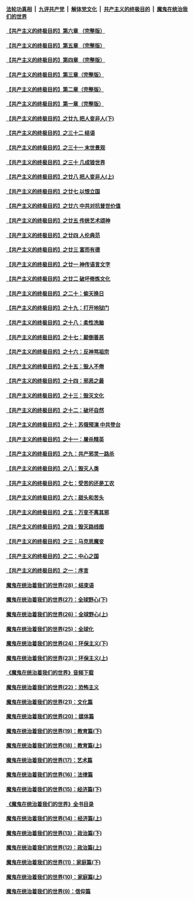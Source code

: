 ####  [法轮功真相](../../../../basic/blob/master/README.md?t=10170013) &nbsp;|&nbsp; [九评共产党](../../../../9ping.md/blob/master/README.md?t=10170013) &nbsp;|&nbsp; [解体党文化](../../../../jtdwh.md/blob/master/README.md?t=10170013)  &nbsp;|&nbsp; [共产主义的终极目的](../../../../gczydzjmd.md/blob/master/README.md?t=10170013) &nbsp;|&nbsp; [魔鬼在统治我们的世界](../../../../mgztzwmdsj.md/blob/master/README.md?t=10170013) 

#### [【共产主义的终极目的】第六章 （完整版）](../pages/nsc422/n11428913.md?t=10170013) 

#### [【共产主义的终极目的】第五章 （完整版）](../pages/nsc422/n11428912.md?t=10170013) 

#### [【共产主义的终极目的】第四章 （完整版）](../pages/nsc422/n11428907.md?t=10170013) 

#### [【共产主义的终极目的】第三章（完整版）](../pages/nsc422/n11428848.md?t=10170013) 

#### [【共产主义的终极目的】第二章（完整版）](../pages/nsc422/n11428831.md?t=10170013) 

#### [【共产主义的终极目的】第一章（完整版）](../pages/nsc422/n11417651.md?t=10170013) 

#### [【共产主义的终极目的】之廿九 把人变非人(下)](../pages/nsc422/n11344140.md?t=10170013) 

#### [【共产主义的终极目的】之三十二 结语](../pages/nsc422/n11360535.md?t=10170013) 

#### [【共产主义的终极目的】之三十一 末世景观](../pages/nsc422/n11351129.md?t=10170013) 

#### [【共产主义的终极目的】之三十 几成狼世界](../pages/nsc422/n11348280.md?t=10170013) 

#### [【共产主义的终极目的】之廿八 把人变非人(上)](../pages/nsc422/n11340492.md?t=10170013) 

#### [【共产主义的终极目的】之廿七 以恨立国](../pages/nsc422/n11336944.md?t=10170013) 

#### [【共产主义的终极目的】之廿六 中共对抗普世价值](../pages/nsc422/n11324785.md?t=10170013) 

#### [【共产主义的终极目的】之廿五 传统艺术颂神](../pages/nsc422/n11296396.md?t=10170013) 

#### [【共产主义的终极目的】之廿四 人伦典范](../pages/nsc422/n11296397.md?t=10170013) 

#### [【共产主义的终极目的】之廿三 富而有德](../pages/nsc422/n11283598.md?t=10170013) 

#### [【共产主义的终极目的】之廿一 神传语言文字](../pages/nsc422/n11263265.md?t=10170013) 

#### [【共产主义的终极目的】之廿二 破坏修炼文化](../pages/nsc422/n11245728.md?t=10170013) 

#### [【共产主义的终极目的】之二十：偷天换日](../pages/nsc422/n11238846.md?t=10170013) 

#### [【共产主义的终极目的】之十九：打开地狱门](../pages/nsc422/n11206376.md?t=10170013) 

#### [【共产主义的终极目的】之十八：柔性洗脑](../pages/nsc422/n11199994.md?t=10170013) 

#### [【共产主义的终极目的】之十七：颠倒善恶](../pages/nsc422/n11179782.md?t=10170013) 

#### [【共产主义的终极目的】之十六：反神骂祖宗](../pages/nsc422/n11166798.md?t=10170013) 

#### [【共产主义的终极目的】之十五：毁人不倦](../pages/nsc422/n11166792.md?t=10170013) 

#### [【共产主义的终极目的】之十四：邪恶之最](../pages/nsc422/n11150249.md?t=10170013) 

#### [【共产主义的终极目的】之十三：毁灭文化](../pages/nsc422/n11135227.md?t=10170013) 

#### [【共产主义的终极目的】之十二：破坏自然](../pages/nsc422/n11135214.md?t=10170013) 

#### [【共产主义的终极目的】之十：苏俄预演 中共登台](../pages/nsc422/n11118424.md?t=10170013) 

#### [【共产主义的终极目的】之十一：屠杀精英](../pages/nsc422/n11118442.md?t=10170013) 

#### [【共产主义的终极目的】之九：共产邪灵一路杀](../pages/nsc422/n11114139.md?t=10170013) 

#### [【共产主义的终极目的】之八：毁灭人类](../pages/nsc422/n11108503.md?t=10170013) 

#### [【共产主义的终极目的】之七：受苦的还是工农](../pages/nsc422/n11101809.md?t=10170013) 

#### [【共产主义的终极目的】之六：甜头和苦头](../pages/nsc422/n11096971.md?t=10170013) 

#### [【共产主义的终极目的】之五：万变不离其邪](../pages/nsc422/n11091285.md?t=10170013) 

#### [【共产主义的终极目的】之四：毁灭路线图](../pages/nsc422/n11086284.md?t=10170013) 

#### [【共产主义的终极目的】之三：马克思魔变](../pages/nsc422/n11061941.md?t=10170013) 

#### [【共产主义的终极目的】之二：中心之国](../pages/nsc422/n11047728.md?t=10170013) 

#### [【共产主义的终极目的】之一：序言](../pages/nsc422/n11086077.md?t=10170013) 

#### [魔鬼在统治着我们的世界(28)：结束语](../pages/nsc422/n10936246.md?t=10170013) 

#### [魔鬼在统治着我们的世界(27)：全球野心(下)](../pages/nsc422/n10928319.md?t=10170013) 

#### [魔鬼在统治着我们的世界(26)：全球野心(上)](../pages/nsc422/n10900318.md?t=10170013) 

#### [魔鬼在统治着我们的世界(25)：全球化](../pages/nsc422/n10788205.md?t=10170013) 

#### [魔鬼在统治着我们的世界(24)：环保主义(下)](../pages/nsc422/n10695307.md?t=10170013) 

#### [魔鬼在统治着我们的世界(23)：环保主义(上)](../pages/nsc422/n10688613.md?t=10170013) 

#### [《魔鬼在统治着我们的世界》音频下载](../pages/nsc422/n10635553.md?t=10170013) 

#### [魔鬼在统治着我们的世界(22)：恐怖主义](../pages/nsc422/n10614727.md?t=10170013) 

#### [魔鬼在统治着我们的世界(21)：文化篇](../pages/nsc422/n10597706.md?t=10170013) 

#### [魔鬼在统治着我们的世界(20)：媒体篇](../pages/nsc422/n10586579.md?t=10170013) 

#### [魔鬼在统治着我们的世界(19)：教育篇(下)](../pages/nsc422/n10564808.md?t=10170013) 

#### [魔鬼在统治着我们的世界(18)：教育篇(上)](../pages/nsc422/n10526970.md?t=10170013) 

#### [魔鬼在统治着我们的世界(17)：艺术篇](../pages/nsc422/n10499093.md?t=10170013) 

#### [魔鬼在统治着我们的世界(16)：法律篇](../pages/nsc422/n10485969.md?t=10170013) 

#### [魔鬼在统治着我们的世界(15)：经济篇(下)](../pages/nsc422/n10469975.md?t=10170013) 

#### [《魔鬼在统治着我们的世界》全书目录](../pages/nsc422/n10464261.md?t=10170013) 

#### [魔鬼在统治着我们的世界(14)：经济篇(上)](../pages/nsc422/n10457370.md?t=10170013) 

#### [魔鬼在统治着我们的世界(13)：政治篇(下)](../pages/nsc422/n10448270.md?t=10170013) 

#### [魔鬼在统治着我们的世界(12)：政治篇(上)](../pages/nsc422/n10444576.md?t=10170013) 

#### [魔鬼在统治着我们的世界(11)：家庭篇(下)](../pages/nsc422/n10440961.md?t=10170013) 

#### [魔鬼在统治着我们的世界(10)：家庭篇(上)](../pages/nsc422/n10435448.md?t=10170013) 

#### [魔鬼在统治着我们的世界(9)：信仰篇](../pages/nsc422/n10432159.md?t=10170013) 

